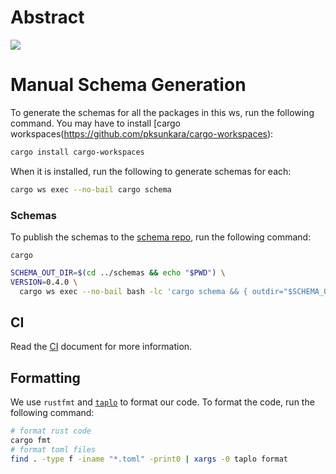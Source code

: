 # Abstract 

<a href="https://codecov.io/gh/AbstractSDK/contracts" > 
 <img src="https://codecov.io/gh/AbstractSDK/contracts/branch/main/graph/badge.svg?token=FOIDUFYSCY"/> 
 </a>

<!-- ![alt text](https://github.com/AbstractSDK/contracts/blob/main/architecture.png?raw=true) -->

# Manual Schema Generation

To generate the schemas for all the packages in this ws, run the following command. You may have to install [cargo
workspaces(https://github.com/pksunkara/cargo-workspaces):

```bash
cargo install cargo-workspaces
```

When it is installed, run the following to generate schemas for each:

```bash
cargo ws exec --no-bail cargo schema
```

### Schemas

To publish the schemas to the [schema repo](https://github.com/AbstractSDK/schemas), run the following command:

```shell
cargo 
```

```bash
SCHEMA_OUT_DIR=$(cd ../schemas && echo "$PWD") \
VERSION=0.4.0 \
  cargo ws exec --no-bail bash -lc 'cargo schema && { outdir="$SCHEMA_OUT_DIR/abstract/${PWD##*/}/$VERSION"; echo $outdir; mkdir -p "$outdir"; cp -a "schema/." "$outdir"; }'
  ```

## CI

Read the [CI](./CI.md) document for more information.

## Formatting

We use `rustfmt` and [`taplo`](https://taplo.tamasfe.dev/cli/introduction.html) to format our code. To format the code, run the following command:

```bash
# format rust code
cargo fmt
# format toml files
find . -type f -iname "*.toml" -print0 | xargs -0 taplo format
```
